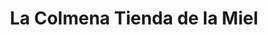 ---
title: "La Colmena Tienda de la Miel"
url: /ciudad-de-matanzas/la-colmena-tienda-de-la-miel/
shop: Imkerei
---